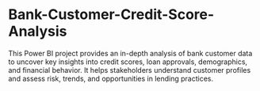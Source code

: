 # Bank-Customer-Credit-Score-Analysis
This Power BI project provides an in-depth analysis of bank customer data to uncover key insights into credit scores, loan approvals, demographics, and financial behavior. It helps stakeholders understand customer profiles and assess risk, trends, and opportunities in lending practices.
